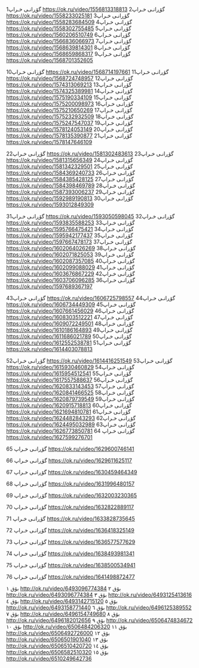 گۆڕانـی خـراپ1
https://ok.ru/video/1556813318813
گۆڕانـی خـراپ2
https://ok.ru/video/1558233025181
گۆڕانـی خـراپ3
https://ok.ru/video/1558283684509
گۆڕانـی خـراپ4
https://ok.ru/video/1558302755485
گۆڕانـی خـراپ5
https://ok.ru/video/1560206510749
گۆڕانـی خـراپ6
https://ok.ru/video/1566836066973
گۆڕانـی خـراپ7
https://ok.ru/video/1568639814301
گۆڕانـی خـراپ8
https://ok.ru/video/1568659868317
گۆڕانـی خـراپ9
https://ok.ru/video/1568701352605

گۆڕانـی خـراپ10
https://ok.ru/video/1568714197661
گۆڕانـی خـراپ11
https://ok.ru/video/1568724748957
گۆڕانـی خـراپ12
https://ok.ru/video/1574313069213
گۆڕانـی خـراپ13
https://ok.ru/video/1574325389981
گۆڕانـی خـراپ14
https://ok.ru/video/1575190334109
گۆڕانـی خـراپ15
https://ok.ru/video/1575200098973
گۆڕانـی خـراپ16
https://ok.ru/video/1575210650269
گۆڕانـی خـراپ17
https://ok.ru/video/1575232932509
گۆڕانـی خـراپ18
https://ok.ru/video/1575247547037
گۆڕانـی خـراپ19
https://ok.ru/video/1578124053149
گۆڕانـی خـراپ20
https://ok.ru/video/1578135390877
گۆڕانـی خـراپ21
https://ok.ru/video/1578147646109

گۆڕانـی خـراپ22
https://ok.ru/video/1581302483613
گۆڕانـی خـراپ23
https://ok.ru/video/1581315656349
گۆڕانـی خـراپ24
https://ok.ru/video/1581342329501
گۆڕانـی خـراپ25
https://ok.ru/video/1584369240733
گۆڕانـی خـراپ26
https://ok.ru/video/1584385428125
گۆڕانـی خـراپ27
https://ok.ru/video/1584398469789
گۆڕانـی خـراپ28
https://ok.ru/video/1587393006237
گۆڕانـی خـراپ29
https://ok.ru/video/1592989190813
گۆڕانـی خـراپ30
https://ok.ru/video/1593012849309

گۆڕانـی خـراپ31
https://ok.ru/video/1593050598045
گۆڕانـی خـراپ32
https://ok.ru/video/1593835588253
گۆڕانـی خـراپ33
https://ok.ru/video/1595766475421
گۆڕانـی خـراپ34
https://ok.ru/video/1595942177437
گۆڕانـی خـراپ35
https://ok.ru/video/1597667478173
گۆڕانـی خـراپ37
https://ok.ru/video/1602064026269
گۆڕانـی خـراپ38
https://ok.ru/video/1602071825053
گۆڕانـی خـراپ39
https://ok.ru/video/1602087357085
گۆڕانـی خـراپ40
https://ok.ru/video/1602099088029
گۆڕانـی خـراپ41
https://ok.ru/video/1603676867229
گۆڕانـی خـراپ42
https://ok.ru/video/1603706096285
گۆڕانـی خـراپ36
https://ok.ru/video/1597689367197

گۆڕانـی خـراپ43
https://ok.ru/video/1606725798557
گۆڕانـی خـراپ44
https://ok.ru/video/1606734449309
گۆڕانـی خـراپ45
https://ok.ru/video/1607661456029
گۆڕانـی خـراپ46
https://ok.ru/video/1608303512221
گۆڕانـی خـراپ47
https://ok.ru/video/1609072249501
گۆڕانـی خـراپ48
https://ok.ru/video/1610186164893
گۆڕانـی خـراپ49
https://ok.ru/video/1611686021789
گۆڕانـی خـراپ50
https://ok.ru/video/1612552538781
گۆڕانـی خـراپ51
https://ok.ru/video/1614403078813

گۆڕانـی خـراپ52
https://ok.ru/video/1614416251549
گۆڕانـی خـراپ53
https://ok.ru/video/1615930460829
گۆڕانـی خـراپ54
https://ok.ru/video/1615954512541
گۆڕانـی خـراپ55
https://ok.ru/video/1617557588637
گۆڕانـی خـراپ56
https://ok.ru/video/1620833143453
گۆڕانـی خـراپ57
https://ok.ru/video/1620841466525
گۆڕانـی خـراپ58
https://ok.ru/video/1620879739549
گۆڕانـی خـراپ59
https://ok.ru/video/1620915718813
گۆڕانـی خـراپ60
https://ok.ru/video/1621694810781
گۆڕانـی خـراپ61
https://ok.ru/video/1624482843293
گۆڕانـی خـراپ62
https://ok.ru/video/1624495032989
گۆڕانـی خـراپ63
https://ok.ru/video/1626773850781
گۆڕانـی خـراپ 64
https://ok.ru/video/1627599276701

گۆڕانـی خـراپ 65
https://ok.ru/video/1629600746141

گۆڕانـی خـراپ 66
https://ok.ru/video/1629611625117

گۆڕانـی خـراپ 67
https://ok.ru/video/1630459464349

گۆڕانـی خـراپ 68
https://ok.ru/video/1631996480157

گۆڕانـی خـراپ 69
https://ok.ru/video/1632003230365

گۆڕانـی خـراپ 70
https://ok.ru/video/1632822889117

گۆڕانـی خـراپ 71
https://ok.ru/video/1633828735645

گۆڕانـی خـراپ 72
https://ok.ru/video/1636418325149

گۆڕانـی خـراپ 73
https://ok.ru/video/1636577577629

گۆڕانـی خـراپ 74
https://ok.ru/video/1638493981341

گۆڕانـی خـراپ 75
https://ok.ru/video/1638500534941

گۆڕانـی خـراپ 76
https://ok.ru/video/1641498872477


بۆق ١
http://ok.ru/video/6493096774384
بۆق ٢
http://ok.ru/video/6493096774384
بۆق ٣
http://ok.ru/video/6493125413616
بۆق ٤
http://ok.ru/video/6493142715120
بۆق ٥
http://ok.ru/video/6493158771440
بۆق ٦ 
http://ok.ru/video/6496125389552
بۆق ٧
http://ok.ru/video/6496154749680
بۆق ٨
http://ok.ru/video/6496182012656
بۆق ٩
http://ok.ru/video/6506474834672
بۆق ١٠
http://ok.ru/video/6506484206320
بۆق ١١
http://ok.ru/video/6506492726000
بۆق ١٢
http://ok.ru/video/6506501901040
بۆق ١٣
http://ok.ru/video/6506510420720
بۆق ١٤
‏http://ok.ru/video/6506582510320
بۆق ١٥
http://ok.ru/video/6510249642736
